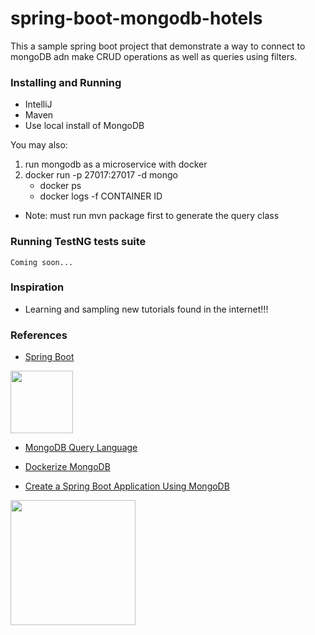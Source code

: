 # spring-boot-mongodb-hotels

This a sample spring boot project that demonstrate a way to connect to mongoDB adn make CRUD operations as well as queries using filters.

### Installing and Running

* IntelliJ
* Maven
* Use local install of MongoDB

You may also:
1. run mongodb as a microservice with docker
2. docker run -p 27017:27017 -d mongo
   * docker ps
   * docker logs -f CONTAINER ID
* Note: must run mvn package first to generate the query class

### Running TestNG tests suite

```
Coming soon...
```


### Inspiration

* Learning and sampling new tutorials found in the internet!!!

### References

 * [Spring Boot](http://projects.spring.io/spring-boot/#quick-start) 

<img src="http://coderscampus.com/wp-content/uploads/2016/06/spring-boot-project-logo.png" width=100x />

 * [MongoDB Query Language](https://docs.mongodb.com/manual/tutorial/query-documents/)

 * [Dockerize MongoDB](https://docs.docker.com/engine/examples/mongodb/)
 
  * [Create a Spring Boot Application Using MongoDB](https://www.youtube.com/watch?v=Hu-cyytqfp8)
 
<img src="http://www.sohamkamani.com/assets/images/posts/docker-mongo-replication/center-image.png" width=200x />
 
 

